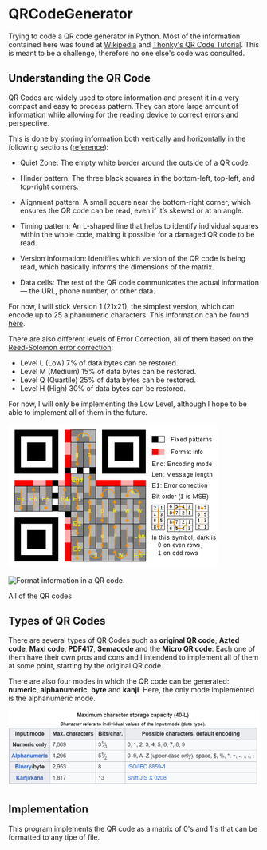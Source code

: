 # QRCodeGenerator

Trying to code a QR code generator in Python. Most of the information contained here was found at [Wikipedia](https://en.wikipedia.org/wiki/QR_code) and [Thonky's QR Code Tutorial](https://www.thonky.com/qr-code-tutorial/data-encoding). This is meant to be a challenge, therefore no one else's code was consulted.

## Understanding the QR Code

QR Codes are widely used to store information and present it in a very compact and easy to process pattern. They can store large amount of information while allowing for the reading device to correct errors and perspective.

This is done by storing information both vertically and horizontally in the following sections ([reference](https://www.avast.com/c-what-is-qr-code-how-to-scan#:~:text=QR%20codes%20work%20by%20arranging,translated%20into%20human-readable%20information.)):

- Quiet Zone: The empty white border around the outside of a QR code.

- Hinder pattern: The three black squares in the bottom-left, top-left, and top-right corners.

- Alignment pattern: A small square near the bottom-right corner, which ensures the QR code can be read, even if it’s skewed or at an angle.

- Timing pattern: An L-shaped line that helps to identify individual squares within the whole code, making it possible for a damaged QR code to be read.

- Version information: Identifies which version of the QR code is being read, which basically informs the dimensions of the matrix.

- Data cells: The rest of the QR code communicates the actual information — the URL, phone number, or other data.

For now, I will stick Version 1 (21x21), the simplest version, which can encode up to 25 alphanumeric characters. This information can be found [here](https://www.qrcode.com/en/about/version.html).

There are also different levels of Error Correction, all of them based on the [Reed-Solomon error correction](https://en.wikipedia.org/wiki/Reed%E2%80%93Solomon_error_correction):

- Level L (Low)	7% of data bytes can be restored.
- Level M (Medium)	15% of data bytes can be restored.
- Level Q (Quartile)	25% of data bytes can be restored.
- Level H (High)	30% of data bytes can be restored.

For now, I will only be implementing the Low Level, although I hope to be able to implement all of them in the future.

![QR code arrangement.](image-2.png)

![Format information in a QR code.](https://upload.wikimedia.org/wikipedia/commons/thumb/3/3b/QR_Format_Information.svg/420px-QR_Format_Information.svg.png)

All of the QR codes 

## Types of QR Codes

There are several types of QR Codes such as **original QR code**, **Azted code**, **Maxi code**, **PDF417**, **Semacode** and the **Micro QR code**. Each one of them have their own pros and cons and I intendend to implement all of them at some point, starting by the original QR code.

There are also four modes in which the QR code can be generated: **numeric**, **alphanumeric**, **byte** and **kanji**. Here, the only mode implemented is the alphanumeric mode.

![QR code possible modes](image.png)

## Implementation

This program implements the QR code as a matrix of 0's and 1's that can be formatted to any tipe of file.

